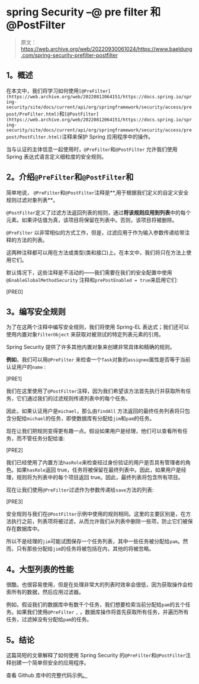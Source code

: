# spring Security –@ pre filter 和@PostFilter

> 原文：<https://web.archive.org/web/20220930061024/https://www.baeldung.com/spring-security-prefilter-postfilter>

## **1。概述**

在本文中，我们将学习如何使用`[@PreFilter](https://web.archive.org/web/20220812064151/https://docs.spring.io/spring-security/site/docs/current/api/org/springframework/security/access/prepost/PreFilter.html)`和`[@PostFilter](https://web.archive.org/web/20220812064151/https://docs.spring.io/spring-security/site/docs/current/api/org/springframework/security/access/prepost/PostFilter.html)`注释来保护 Spring 应用程序中的操作。

当与认证的主体信息一起使用时，`@PreFilter`和`@PostFilter` 允许我们使用 Spring 表达式语言定义细粒度的安全规则。

## **2。介绍`@PreFilter`和`@PostFilter`和**

简单地说， `@PreFilter`和`@PostFilter`注释是**,用于根据我们定义的自定义安全规则过滤对象列表**。

`@PostFilter`定义了过滤方法返回列表的规则，通过**将该规则应用到列表**中的每个元素。如果评估值为真，该项目将保留在列表中。否则，该项目将被删除。

`@PreFilter` 以非常相似的方式工作，但是，过滤应用于作为输入参数传递给带注释的方法的列表。

这两种注释都可以用在方法或类型(类和接口)上。在本文中，我们将只在方法上使用它们。

默认情况下，这些注释是不活动的——我们需要在我们的安全配置中使用`@EnableGlobalMethodSecurity` 注释和`prePostEnabled = true`来启用它们:

[PRE0]

## **3。编写安全规则**

为了在这两个注释中编写安全规则，我们将使用 Spring-EL 表达式；我们还可以使用内置对象`filterObject` 来获取对被测试的特定列表元素的引用。

Spring Security 提供了许多其他内置对象来创建非常具体和精确的规则。

**例如**，我们可以用`@PreFilter` 来检查一个`Task`对象的`assignee`属性是否等于当前认证用户的`name` :

[PRE1]

我们在这里使用了`@PostFilter`注释，因为我们希望该方法首先执行并获取所有任务，它们通过我们的过滤规则传递列表中的每个任务。

因此，如果认证用户是`michael`，那么由`findAll` 方法返回的最终任务列表将只包含分配给`michael`的任务，即使数据库有分配给`jim`和`pam`的任务。

现在让我们把规则变得更有趣一点。假设如果用户是经理，他们可以查看所有任务，而不管任务分配给谁:

[PRE2]

我们已经使用了内置方法`hasRole`来检查经过身份验证的用户是否具有管理者的角色。如果`hasRole`返回 true，任务将被保留在最终列表中。因此，如果用户是经理，规则将为列表中的每个项目返回 true。因此，最终列表将包含所有项目。

现在让我们使用`@PreFilter`过滤作为参数传递给`save`方法的列表:

[PRE3]

安全规则与我们在`@PostFilter`示例中使用的规则相同。这里的主要区别是，在方法执行之前，列表项将被过滤，从而允许我们从列表中删除一些项，防止它们被保存在数据库中。

所以不是经理的`jim`可能试图保存一个任务列表，其中一些任务被分配给`pam`。然而，只有那些分配给`jim`的任务将被包括在内，其他的将被忽略。

## **4。大型列表的性能**

很酷，也很容易使用，但是在处理非常大的列表时效率会很低，因为获取操作会检索所有的数据，然后应用过滤器。

例如，假设我们的数据库中有数千个任务，我们想要检索当前分配给`pam`的五个任务。如果我们使用`@PreFilter` `,` ，数据库操作将首先获取所有任务，并遍历所有任务，过滤掉没有分配给`pam`的任务。

## **5。结论**

这篇简短的文章解释了如何使用 Spring Security 的`@PreFilter`和`@PostFilter`注释创建一个简单但安全的应用程序。

查看 Github 库中的完整代码示例[。](https://web.archive.org/web/20220812064151/https://github.com/eugenp/tutorials/tree/master/spring-security-modules/spring-security-core)